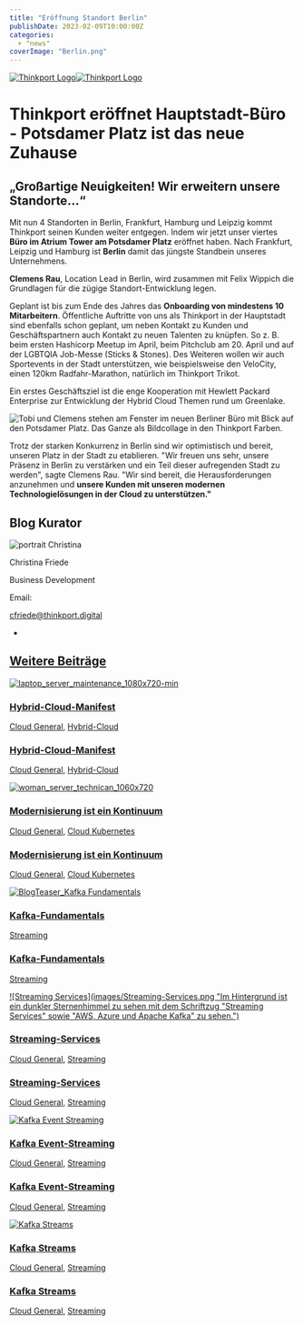 ```yaml
---
title: "Eröffnung Standort Berlin"
publishDate: 2023-02-09T10:00:00Z
categories: 
  + "news"
coverImage: "Berlin.png"
---
```


 [![Thinkport Logo](images/Logo_horizontral_new-ovavzp5ztqmosy1yz1jrwr9fv5swhtoc0bky3tkc3g.png "Logo Bright Colours")](https://thinkport.digital)[![Thinkport Logo](images/Logo_horizontral_new-ovavzp5ztqmosy1yz1jrwr9fv5swhtoc0bky3tkc3g.png "Logo Bright Colours")](https://thinkport.digital)

# Thinkport eröffnet Hauptstadt-Büro - Potsdamer Platz ist das neue Zuhause

## „Großartige Neuigkeiten! Wir erweitern unsere Standorte...“

Mit nun 4 Standorten in Berlin, Frankfurt, Hamburg und Leipzig kommt Thinkport seinen Kunden weiter entgegen. Indem wir jetzt unser viertes **Büro im Atrium Tower am Potsdamer Platz** eröffnet haben. Nach Frankfurt, Leipzig und Hamburg ist **Berlin** damit das jüngste Standbein unseres Unternehmens.

**Clemens Rau**, Location Lead in Berlin, wird zusammen mit Felix Wippich die Grundlagen für die zügige Standort-Entwicklung legen.

Geplant ist bis zum Ende des Jahres das **Onboarding von mindestens 10 Mitarbeitern**. Öffentliche Auftritte von uns als Thinkport in der Hauptstadt sind ebenfalls schon geplant, um neben Kontakt zu Kunden und Geschäftspartnern auch Kontakt zu neuen Talenten zu knüpfen. So z. B. beim ersten Hashicorp Meetup im April, beim Pitchclub am 20. April und auf der LGBTQIA Job-Messe (Sticks & Stones). Des Weiteren wollen wir auch Sportevents in der Stadt unterstützen, wie beispielsweise den VeloCity, einen 120km Radfahr-Marathon, natürlich im Thinkport Trikot.

Ein erstes Geschäftsziel ist die enge Kooperation mit Hewlett Packard Enterprise zur Entwicklung der Hybrid Cloud Themen rund um Greenlake.

![Tobi und Clemens stehen am Fenster im neuen Berliner Büro mit Blick auf den Potsdamer Platz. Das Ganze als Bildcollage in den Thinkport Farben.](images/Screenshot-2023-02-09-at-11.19.05.png)

Trotz der starken Konkurrenz in Berlin sind wir optimistisch und bereit, unseren Platz in der Stadt zu etablieren. "Wir freuen uns sehr, unsere Präsenz in Berlin zu verstärken und ein Teil dieser aufregenden Stadt zu werden", sagte Clemens Rau. "Wir sind bereit, die Herausforderungen anzunehmen und **unsere Kunden mit unseren modernen Technologielösungen in der Cloud zu unterstützen."**

## Blog Kurator

![portrait Christina](images/Christina-e1638449854497.png)

Christina Friede

Business Development

Email:

[cfriede@thinkport.digital](mailto:cfriede@thinkport.digital)

*  [](https://www.linkedin.com/in/christina-friede-2a6426168/)

## [Weitere Beiträge](https://thinkport.digital/blog)

[![laptop_server_maintenance_1080x720-min](images/laptop_server_maintenance_1080x720-min-1024x682.png "Die linke Hand liegt auf der Tastatur des aufgeklappten Laptops im Serverraum.")](https://thinkport.digital/hybrid-cloud-manifest/)

### [Hybrid-Cloud-Manifest](https://thinkport.digital/hybrid-cloud-manifest/ "Hybrid-Cloud-Manifest")

[Cloud General](https://thinkport.digital/category/cloud-general/), [Hybrid-Cloud](https://thinkport.digital/category/hybrid-cloud/)

### [Hybrid-Cloud-Manifest](https://thinkport.digital/hybrid-cloud-manifest/ "Hybrid-Cloud-Manifest")

[Cloud General](https://thinkport.digital/category/cloud-general/), [Hybrid-Cloud](https://thinkport.digital/category/hybrid-cloud/)

[![woman_server_technican_1060x720](images/woman_server_technican_1060x720-1024x696.png "Eine Frau arbeitet am Server")](https://thinkport.digital/modernisierung-ist-ein-kontinuum/)

### [Modernisierung ist ein Kontinuum](https://thinkport.digital/modernisierung-ist-ein-kontinuum/ "Modernisierung ist ein Kontinuum")

[Cloud General](https://thinkport.digital/category/cloud-general/), [Cloud Kubernetes](https://thinkport.digital/category/cloud-kubernetes/)

### [Modernisierung ist ein Kontinuum](https://thinkport.digital/modernisierung-ist-ein-kontinuum/ "Modernisierung ist ein Kontinuum")

[Cloud General](https://thinkport.digital/category/cloud-general/), [Cloud Kubernetes](https://thinkport.digital/category/cloud-kubernetes/)

[![BlogTeaser_Kafka Fundamentals](images/BlogTeaser_KafkaFundamentals.png "Türkis-blauer Hintergrund auf dem Wolken zu erkennen sind und darauf der Schriftzug Kafka Fundamentals")](https://thinkport.digital/kafka-fundamentals/)

### [Kafka-Fundamentals](https://thinkport.digital/kafka-fundamentals/ "Kafka-Fundamentals")

[Streaming](https://thinkport.digital/category/streaming/)

### [Kafka-Fundamentals](https://thinkport.digital/kafka-fundamentals/ "Kafka-Fundamentals")

[Streaming](https://thinkport.digital/category/streaming/)

[![Streaming Services](images/Streaming-Services.png "Im Hintergrund ist ein dunkler Sternenhimmel zu sehen mit dem Schriftzug "Streaming Services" sowie "AWS, Azure und Apache Kafka" zu sehen.")](https://thinkport.digital/streaming-services/)

### [Streaming-Services](https://thinkport.digital/streaming-services/ "Streaming-Services")

[Cloud General](https://thinkport.digital/category/cloud-general/), [Streaming](https://thinkport.digital/category/streaming/)

### [Streaming-Services](https://thinkport.digital/streaming-services/ "Streaming-Services")

[Cloud General](https://thinkport.digital/category/cloud-general/), [Streaming](https://thinkport.digital/category/streaming/)

[![Kafka Event Streaming](images/Kafka-Event-Streaming-1.png "Bildcollage mit zwei dunelblauen überlappenden Kreisen mit der Schriftzug Kafka Event Streaming sowie Icons von einem Kalender und einer Kamera")](https://thinkport.digital/kafka-event-streaming/)

### [Kafka Event-Streaming](https://thinkport.digital/kafka-event-streaming/ "Kafka Event-Streaming")

[Cloud General](https://thinkport.digital/category/cloud-general/), [Streaming](https://thinkport.digital/category/streaming/)

### [Kafka Event-Streaming](https://thinkport.digital/kafka-event-streaming/ "Kafka Event-Streaming")

[Cloud General](https://thinkport.digital/category/cloud-general/), [Streaming](https://thinkport.digital/category/streaming/)

[![Kafka Streams](images/Streaming-Services-2.png "Bildcollage mit dem Logo von Kafka und dem Schriftzug Kafka Streams")](https://thinkport.digital/kafka-streams/)

### [Kafka Streams](https://thinkport.digital/kafka-streams/ "Kafka Streams")

[Cloud General](https://thinkport.digital/category/cloud-general/), [Streaming](https://thinkport.digital/category/streaming/)

### [Kafka Streams](https://thinkport.digital/kafka-streams/ "Kafka Streams")

[Cloud General](https://thinkport.digital/category/cloud-general/), [Streaming](https://thinkport.digital/category/streaming/)
